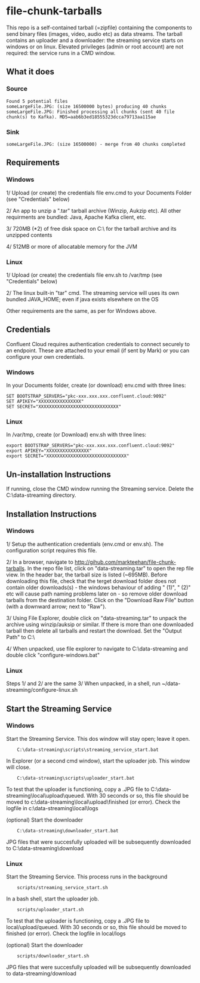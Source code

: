 # file-chunk-tarballs
This repo is a self-contained tarball (=zipfile) containing the components to send binary files (images, video, audio etc) as data streams.
The tarball contains an uploader and a downloader: the streaming service starts on windows or on linux. 
Elevated privileges (admin or root account) are not required: the service runs in a CMD window.


## What it does
### Source
```
Found 5 potential files 
someLargeFile.JPG: (size 16500000 bytes) producing 40 chunks 
someLargeFile.JPG: Finished processing all chunks (sent 40 file chunk(s) to Kafka). MD5=aab6b3ed18555323dcca79713aa115ae 
```

### Sink
```
someLargeFile.JPG: (size 16500000) - merge from 40 chunks completed
```

## Requirements
### Windows
1/ Upload (or create) the credentials file env.cmd to your Documents Folder (see "Credentials" below)

2/ An app to unzip a ".tar" tarball archive (Winzip, Aukzip etc). All other requirments are bundled: Java, Apache Kafka client, etc.

3/ 720MB (*2) of free disk space on C:\ for the tarball archive and its unzipped contents

4/ 512MB or more of allocatable memory for the JVM

### Linux
1/ Upload (or create) the credentials file env.sh to /var/tmp (see "Credentials" below)

2/ The linux built-in "tar" cmd. The streaming service will uses its own bundled JAVA_HOME; even if java exists elsewhere on the OS

Other requirements are the same, as per for Windows above.


## Credentials
Confluent Cloud requires authentication credentials to connect securely to an endpoint. 
These are attached to your email (if sent by Mark) or you can configure your own credentials.

### Windows
In your Documents folder, create (or download) env.cmd with three lines:
```
SET BOOTSTRAP_SERVERS="pkc-xxx.xxx.xxx.confluent.cloud:9092"
SET APIKEY="XXXXXXXXXXXXXXXX"
SET SECRET="XXXXXXXXXXXXXXXXXXXXXXXXXXXXXX"
```

### Linux
In /var/tmp, create (or Download) env.sh with three lines:
```
export BOOTSTRAP_SERVERS="pkc-xxx.xxx.xxx.confluent.cloud:9092"
export APIKEY="XXXXXXXXXXXXXXXX"
export SECRET="XXXXXXXXXXXXXXXXXXXXXXXXXXXXXX"
```

## Un-installation Instructions
If running, close the CMD window running the Streaming service.
Delete the C:\data-streaming directory.

## Installation Instructions

### Windows
1/ Setup the authentication credentials (env.cmd or env.sh). The configuration script requires this file. 

2/ In a browser, navigate to http://gihub.com/markteehan/file-chunk-tarballs. In the repo file list, click on "data-streaming.tar" to open the rep file view. In the header bar, the tarball size is listed (~695MB).  Before downloading this file, check that the terget download folder does not contain older downloads(s) - the windows behaviour of adding " (1)", " (2)" etc will cause path naming problems later on - so remove older download tarballs from the destination folder. Click on the "Download Raw File" button (with a downward arrow; next to "Raw"). 

3/ Using File Explorer, double click on "data-streaming.tar" to unpack the archive using winzip/auksip or similar. If there is more than one downloaded tarball then delete all tarballs and restart the download. Set the "Output Path" to C:\

4/ When unpacked, use file explorer to navigate to C:\data-streaming and double click "configure-windows.bat"

### Linux
Steps 1/ and 2/ are the same
3/ When unpacked, in a shell, run ~/data-streaming/configure-linux.sh



## Start the Streaming Service
### Windows
Start the Streaming Service. This dos window will stay open; leave it open.
```
    C:\data-streaming\scripts\streaming_service_start.bat
```

In Explorer (or a second cmd window), start the uploader job. This window will close. 
```
    C:\data-streaming\scripts\uploader_start.bat
```
To test that the uploader is functioning, copy a .JPG file to C:\data-streaming\local\upload\queued. With 30 seconds or so, this file should be moved to c:\data-streaming\local\upload\finished (or error). Check the logfile in c:\data-streaming\local\logs

(optional) Start the downloader    
```
    C:\data-streaming\downloader_start.bat
```
JPG files that were succesfully uploaded will be subsequently downloaded to C:\data-streaming\download 

### Linux
Start the Streaming Service. This process runs in the background
```
    scripts/streaming_service_start.sh
```

In a bash shell, start the uploader job. 
```
    scripts/uploader_start.sh
```
To test that the uploader is functioning, copy a .JPG file to local/upload/queued. With 30 seconds or so, this file should be moved to finished (or error). Check the logfile in local/logs

(optional) Start the downloader    
```
    scripts/downloader_start.sh
```
JPG files that were succesfully uploaded will be subsequently downloaded to data-streaming/download 



